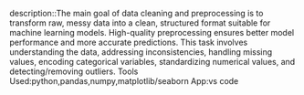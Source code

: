 description::The main goal of data cleaning and preprocessing is to transform raw, messy data into a clean, structured format suitable for machine learning models. High-quality preprocessing ensures better model performance and more accurate predictions. This task involves understanding the data, addressing inconsistencies, handling missing values, encoding categorical variables, standardizing numerical values, and detecting/removing outliers. Tools Used:python,pandas,numpy,matplotlib/seaborn App:vs code
